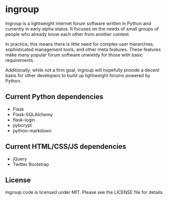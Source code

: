 ingroup
=======

Ingroup is a lightweight internet forum software written in Python and currently in early alpha status. It focuses on the needs of small groups of people who already know each other from another context.

In practice, this means there is little need for complex user hierarchies, sophisticated management tools, and other meta features. These features make many popular forum software unwieldy for those with basic requirements.

Additionally, while not a firm goal, ingroup will hopefully provide a decent basis for other developers to build up lightweight forums powered by Python.

Current Python dependencies
---------------------------
* Flask
* Flask-SQLAlchemy
* flask-login
* pybcrypt
* python-markdown

Current HTML/CSS/JS dependencies
--------------------------------
* jQuery
* Twitter Bootstrap

License
-------
Ingroup code is licensed under MIT. Please see the LICENSE file for details.
